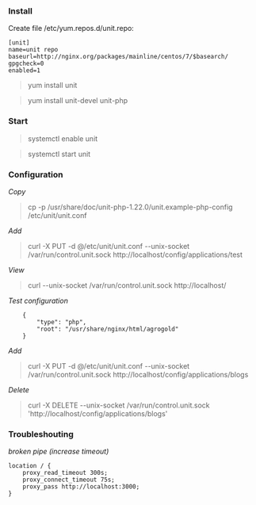 ### Install
Create file /etc/yum.repos.d/unit.repo:

```
[unit]
name=unit repo
baseurl=http://nginx.org/packages/mainline/centos/7/$basearch/
gpgcheck=0
enabled=1
```

> yum install unit

> yum install unit-devel unit-php 

### Start
> systemctl enable unit

> systemctl start unit

### Configuration
*Copy*
> cp -p /usr/share/doc/unit-php-1.22.0/unit.example-php-config /etc/unit/unit.conf

*Add*
> curl -X PUT -d @/etc/unit/unit.conf --unix-socket /var/run/control.unit.sock http://localhost/config/applications/test

*View*
> curl --unix-socket /var/run/control.unit.sock http://localhost/

*Test configuration*
```
    {
        "type": "php",
        "root": "/usr/share/nginx/html/agrogold"
    }
```    

*Add*
> curl -X PUT -d @/etc/unit/unit.conf --unix-socket /var/run/control.unit.sock http://localhost/config/applications/blogs

*Delete*
> curl -X DELETE --unix-socket /var/run/control.unit.sock 'http://localhost/config/applications/blogs'

### Troubleshouting
*broken pipe (increase timeout)*
```
location / {
    proxy_read_timeout 300s;
    proxy_connect_timeout 75s;
    proxy_pass http://localhost:3000;
}
```

